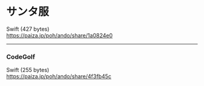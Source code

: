 サンタ服
========
  
  
Swift (427 bytes)  
https://paiza.jp/poh/ando/share/1a0824e0  
  
  
-----
### CodeGolf  
  
  
Swift (255 bytes)  
https://paiza.jp/poh/ando/share/4f3fb45c  
